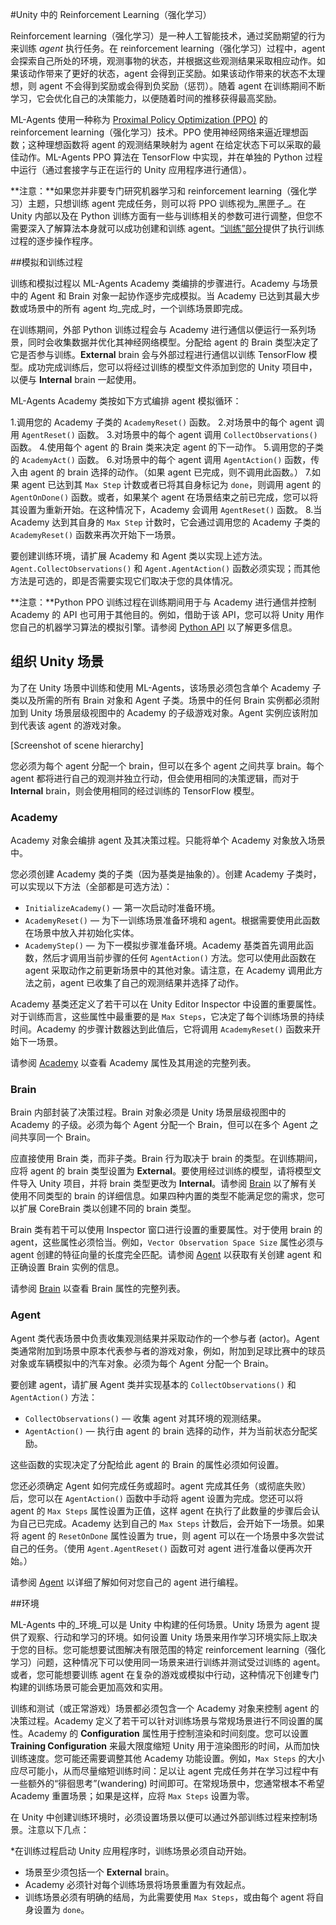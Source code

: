 #Unity 中的 Reinforcement Learning（强化学习）

Reinforcement learning（强化学习）是一种人工智能技术，通过奖励期望的行为来训练 _agent_ 执行任务。在 reinforcement learning（强化学习）过程中，agent 会探索自己所处的环境，观测事物的状态，并根据这些观测结果采取相应动作。如果该动作带来了更好的状态，agent 会得到正奖励。如果该动作带来的状态不太理想，则 agent 不会得到奖励或会得到负奖励（惩罚）。随着 agent 在训练期间不断学习，它会优化自己的决策能力，以便随着时间的推移获得最高奖励。

ML-Agents 使用一种称为 [Proximal Policy Optimization (PPO)](https://blog.openai.com/openai-baselines-ppo/) 的 reinforcement learning（强化学习）技术。PPO 使用神经网络来逼近理想函数；这种理想函数将 agent 的观测结果映射为 agent 在给定状态下可以采取的最佳动作。ML-Agents PPO 算法在 TensorFlow 中实现，并在单独的 Python 过程中运行（通过套接字与正在运行的 Unity 应用程序进行通信）。

**注意：**如果您并非要专门研究机器学习和 reinforcement learning（强化学习）主题，只想训练 agent 完成任务，则可以将 PPO 训练视为_黑匣子_。在 Unity 内部以及在 Python 训练方面有一些与训练相关的参数可进行调整，但您不需要深入了解算法本身就可以成功创建和训练 agent。[“训练”部分](Training-ML-Agents.md)提供了执行训练过程的逐步操作程序。

##模拟和训练过程

训练和模拟过程以 ML-Agents Academy 类编排的步骤进行。Academy 与场景中的 Agent 和 Brain 对象一起协作逐步完成模拟。当 Academy 已达到其最大步数或场景中的所有 agent 均_完成_时，一个训练场景即完成。

在训练期间，外部 Python 训练过程会与 Academy 进行通信以便运行一系列场景，同时会收集数据并优化其神经网络模型。分配给 agent 的 Brain 类型决定了它是否参与训练。**External** brain 会与外部过程进行通信以训练 TensorFlow 模型。成功完成训练后，您可以将经过训练的模型文件添加到您的 Unity 项目中，以便与 **Internal** brain 一起使用。

ML-Agents Academy 类按如下方式编排 agent 模拟循环：

1.调用您的 Academy 子类的 `AcademyReset()` 函数。
2.对场景中的每个 agent 调用 `AgentReset()` 函数。
3.对场景中的每个 agent 调用 `CollectObservations()` 函数。
4.使用每个 agent 的 Brain 类来决定 agent 的下一动作。
5.调用您的子类的 `AcademyAct()` 函数。
6.对场景中的每个 agent 调用 `AgentAction()` 函数，传入由 agent 的 brain 选择的动作。（如果 agent 已完成，则不调用此函数。）
7.如果 agent 已达到其 `Max Step` 计数或者已将其自身标记为 `done`，则调用 agent 的 `AgentOnDone()` 函数。或者，如果某个 agent 在场景结束之前已完成，您可以将其设置为重新开始。在这种情况下，Academy 会调用 `AgentReset()` 函数。
8.当 Academy 达到其自身的 `Max Step` 计数时，它会通过调用您的 Academy 子类的 `AcademyReset()` 函数来再次开始下一场景。

要创建训练环境，请扩展 Academy 和 Agent 类以实现上述方法。`Agent.CollectObservations()` 和 `Agent.AgentAction()` 函数必须实现；而其他方法是可选的，即是否需要实现它们取决于您的具体情况。
  
**注意：**Python PPO 训练过程在训练期间用于与 Academy 进行通信并控制 Academy 的 API 也可用于其他目的。例如，借助于该 API，您可以将 Unity 用作您自己的机器学习算法的模拟引擎。请参阅 [Python API](Python-API.md) 以了解更多信息。

## 组织 Unity 场景

为了在 Unity 场景中训练和使用 ML-Agents，该场景必须包含单个 Academy 子类以及所需的所有 Brain 对象和 Agent 子类。场景中的任何 Brain 实例都必须附加到 Unity 场景层级视图中的 Academy 的子级游戏对象。Agent 实例应该附加到代表该 agent 的游戏对象。

[Screenshot of scene hierarchy]

您必须为每个 agent 分配一个 brain，但可以在多个 agent 之间共享 brain。每个 agent 都将进行自己的观测并独立行动，但会使用相同的决策逻辑，而对于 **Internal** brain，则会使用相同的经过训练的 TensorFlow 模型。

### Academy

Academy 对象会编排 agent 及其决策过程。只能将单个 Academy 对象放入场景中。

您必须创建 Academy 类的子类（因为基类是抽象的）。创建 Academy 子类时，可以实现以下方法（全部都是可选方法）：

* `InitializeAcademy()` — 第一次启动时准备环境。
* `AcademyReset()` — 为下一训练场景准备环境和 agent。根据需要使用此函数在场景中放入并初始化实体。
* `AcademyStep()` — 为下一模拟步骤准备环境。Academy 基类首先调用此函数，然后才调用当前步骤的任何 `AgentAction()` 方法。您可以使用此函数在 agent 采取动作之前更新场景中的其他对象。请注意，在 Academy 调用此方法之前，agent 已收集了自己的观测结果并选择了动作。

Academy 基类还定义了若干可以在 Unity Editor Inspector 中设置的重要属性。对于训练而言，这些属性中最重要的是 `Max Steps`，它决定了每个训练场景的持续时间。Academy 的步骤计数器达到此值后，它将调用 `AcademyReset()` 函数来开始下一场景。
  
  请参阅 [Academy](Learning-Environment-Design-Academy.md) 以查看 Academy 属性及其用途的完整列表。

### Brain
 
Brain 内部封装了决策过程。Brain 对象必须是 Unity 场景层级视图中的 Academy 的子级。必须为每个 Agent 分配一个 Brain，但可以在多个 Agent 之间共享同一个 Brain。

应直接使用 Brain 类，而非子类。Brain 行为取决于 brain 的类型。在训练期间，应将 agent 的 brain 类型设置为 **External**。要使用经过训练的模型，请将模型文件导入 Unity 项目，并将 brain 类型更改为 **Internal**。请参阅 [Brain](Learning-Environment-Design-Brains.md) 以了解有关使用不同类型的 brain 的详细信息。如果四种内置的类型不能满足您的需求，您可以扩展 CoreBrain 类以创建不同的 brain 类型。

Brain 类有若干可以使用 Inspector 窗口进行设置的重要属性。对于使用 brain 的 agent，这些属性必须恰当。例如，`Vector Observation Space Size` 属性必须与 agent 创建的特征向量的长度完全匹配。请参阅 [Agent](Learning-Environment-Design-Agents.md) 以获取有关创建 agent 和正确设置 Brain 实例的信息。

请参阅 [Brain](Learning-Environment-Design-Brains.md) 以查看 Brain 属性的完整列表。

### Agent

Agent 类代表场景中负责收集观测结果并采取动作的一个参与者 (actor)。Agent 类通常附加到场景中原本代表参与者的游戏对象，例如，附加到足球比赛中的球员对象或车辆模拟中的汽车对象。必须为每个 Agent 分配一个 Brain。

要创建 agent，请扩展 Agent 类并实现基本的 `CollectObservations()` 和 `AgentAction()` 方法：

* `CollectObservations()` — 收集 agent 对其环境的观测结果。
* `AgentAction()` — 执行由 agent 的 brain 选择的动作，并为当前状态分配奖励。

这些函数的实现决定了分配给此 agent 的 Brain 的属性必须如何设置。
 
您还必须确定 Agent 如何完成任务或超时。agent 完成其任务（或彻底失败）后，您可以在 `AgentAction()` 函数中手动将 agent 设置为完成。您还可以将 agent 的 `Max Steps` 属性设置为正值，这样 agent 在执行了此数量的步骤后会认为自己已完成。Academy 达到自己的 `Max Steps` 计数后，会开始下一场景。如果将 agent 的 `ResetOnDone` 属性设置为 true，则 agent 可以在一个场景中多次尝试自己的任务。（使用 `Agent.AgentReset()` 函数可对 agent 进行准备以便再次开始。）

请参阅 [Agent](Learning-Environment-Design-Agents.md) 以详细了解如何对您自己的 agent 进行编程。

##环境

ML-Agents 中的_环境_可以是 Unity 中构建的任何场景。Unity 场景为 agent 提供了观察、行动和学习的环境。如何设置 Unity 场景来用作学习环境实际上取决于您的目标。您可能想要试图解决有限范围的特定 reinforcement learning（强化学习）问题，这种情况下可以使用同一场景来进行训练并测试受过训练的 agent。或者，您可能想要训练 agent 在复杂的游戏或模拟中行动，这种情况下创建专门构建的训练场景可能会更加高效和实用。

训练和测试（或正常游戏）场景都必须包含一个 Academy 对象来控制 agent 的决策过程。Academy 定义了若干可以针对训练场景与常规场景进行不同设置的属性。Academy 的 **Configuration** 属性用于控制渲染和时间刻度。您可以设置 **Training Configuration** 来最大限度缩短 Unity 用于渲染图形的时间，从而加快训练速度。您可能还需要调整其他 Academy 功能设置。例如，`Max Steps` 的大小应尽可能小，从而尽量缩短训练时间：足以让 agent 完成任务并在学习过程中有一些额外的“徘徊思考”(wandering) 时间即可。在常规场景中，您通常根本不希望 Academy 重置场景；如果是这样，应将 `Max Steps` 设置为零。

在 Unity 中创建训练环境时，必须设置场景以便可以通过外部训练过程来控制场景。注意以下几点：

*在训练过程启动 Unity 应用程序时，训练场景必须自动开始。
* 场景至少须包括一个 **External** brain。
* Academy 必须针对每个训练场景将场景重置为有效起点。
* 训练场景必须有明确的结局，为此需要使用 `Max Steps`，或由每个 agent 将自身设置为 `done`。

